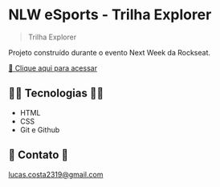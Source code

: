 # NLW eSports - Trilha Explorer

<!-- ![preview](.github/preview.png) -->

> Trilha Explorer

Projeto construído durante o evento Next Week da Rockseat.

[🔗 Clique aqui para acessar](https://lukeraa.github.io/nlw-esports-explorer/)

## 👨‍💻 Tecnologias 👨‍💻

- HTML
- CSS
- Git e Github

## 💚 Contato 💚

lucas.costa2319@gmail.com 
